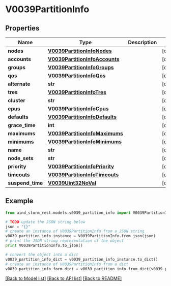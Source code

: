 # V0039PartitionInfo


## Properties

Name | Type | Description | Notes
------------ | ------------- | ------------- | -------------
**nodes** | [**V0039PartitionInfoNodes**](V0039PartitionInfoNodes.md) |  | [optional] 
**accounts** | [**V0039PartitionInfoAccounts**](V0039PartitionInfoAccounts.md) |  | [optional] 
**groups** | [**V0039PartitionInfoGroups**](V0039PartitionInfoGroups.md) |  | [optional] 
**qos** | [**V0039PartitionInfoQos**](V0039PartitionInfoQos.md) |  | [optional] 
**alternate** | **str** |  | [optional] 
**tres** | [**V0039PartitionInfoTres**](V0039PartitionInfoTres.md) |  | [optional] 
**cluster** | **str** |  | [optional] 
**cpus** | [**V0039PartitionInfoCpus**](V0039PartitionInfoCpus.md) |  | [optional] 
**defaults** | [**V0039PartitionInfoDefaults**](V0039PartitionInfoDefaults.md) |  | [optional] 
**grace_time** | **int** |  | [optional] 
**maximums** | [**V0039PartitionInfoMaximums**](V0039PartitionInfoMaximums.md) |  | [optional] 
**minimums** | [**V0039PartitionInfoMinimums**](V0039PartitionInfoMinimums.md) |  | [optional] 
**name** | **str** |  | [optional] 
**node_sets** | **str** |  | [optional] 
**priority** | [**V0039PartitionInfoPriority**](V0039PartitionInfoPriority.md) |  | [optional] 
**timeouts** | [**V0039PartitionInfoTimeouts**](V0039PartitionInfoTimeouts.md) |  | [optional] 
**suspend_time** | [**V0039Uint32NoVal**](V0039Uint32NoVal.md) |  | [optional] 

## Example

```python
from aind_slurm_rest.models.v0039_partition_info import V0039PartitionInfo

# TODO update the JSON string below
json = "{}"
# create an instance of V0039PartitionInfo from a JSON string
v0039_partition_info_instance = V0039PartitionInfo.from_json(json)
# print the JSON string representation of the object
print V0039PartitionInfo.to_json()

# convert the object into a dict
v0039_partition_info_dict = v0039_partition_info_instance.to_dict()
# create an instance of V0039PartitionInfo from a dict
v0039_partition_info_form_dict = v0039_partition_info.from_dict(v0039_partition_info_dict)
```
[[Back to Model list]](../README.md#documentation-for-models) [[Back to API list]](../README.md#documentation-for-api-endpoints) [[Back to README]](../README.md)


